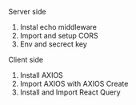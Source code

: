 Server side

1. Instal echo middleware
2. Import and setup CORS
3. Env and secrect key

Client side

1. Install AXIOS
2. Import AXIOS with AXIOS Create
3. Install and Import React Query

